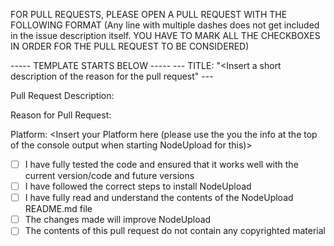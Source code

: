 FOR PULL REQUESTS, PLEASE OPEN A PULL REQUEST WITH THE FOLLOWING FORMAT (Any line with multiple dashes does not get included in the issue description itself. YOU HAVE TO MARK ALL THE CHECKBOXES IN ORDER FOR THE PULL REQUEST TO BE CONSIDERED)

----- TEMPLATE STARTS BELOW -----
--- TITLE: "<Insert a short description of the reason for the pull request" ---

Pull Request Description: <Insert a detailed description of the  issue>

Reason for Pull Request: <Include a detailed description of the reason you have made the pull request and all changes made>

Platform: <Insert your Platform here (please use the you the info at the top of the console output when starting NodeUpload for this)>

- [ ] I have fully tested the code and ensured that it works well with the current version/code and future versions
- [ ] I have followed the correct steps to install NodeUpload
- [ ] I have fully read and understand the contents of the NodeUpload README.md file
- [ ] The changes made will improve NodeUpload
- [ ] The contents of this pull request do not contain any copyrighted material
